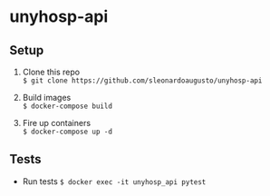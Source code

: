 # unyhosp-api

## Setup
1. Clone this repo <br/>
`$ git clone https://github.com/sleonardoaugusto/unyhosp-api`

2. Build images <br/>
`$ docker-compose build`

3. Fire up containers <br/>
`$ docker-compose up -d`

## Tests
* Run tests
`$ docker exec -it unyhosp_api pytest`